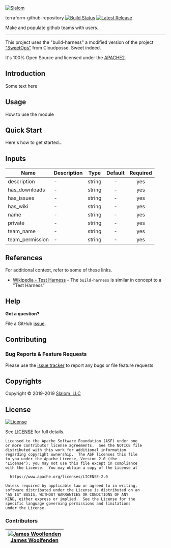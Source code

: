 <!-- This file was automatically generated by the `build-harness`. Make all changes to `README.yaml` and run `make readme` to rebuild this file. -->

[![Slalom][logo]](https://slalom.com)

terraform-github-repository [![Build Status](https://travis-ci.com/slalom-consulting-ltd/terraform-github-repository.svg?branch=master)](https://travis-ci.com/slalom-consulting-ltd/terraform-github-repository) [![Latest Release](https://img.shields.io/github/release/slalom-consulting-ltd/terraform-github-repository.svg)](https://github.com/slalom-consulting-ltd/terraform-github-repository/releases/latest)

Make and populate github teams with users.

---

This project uses the "build-harness" a modified version of the project ["SweetOps"](https://cpco.io/sweetops) from Cloudposse. Sweet indeed.

It's 100% Open Source and licensed under the [APACHE2](LICENSE).

## Introduction

Some text here

## Usage

How to use the module

## Quick Start

Here's how to get started...

## Inputs

| Name | Description | Type | Default | Required |
|------|-------------|:----:|:-----:|:-----:|
| description | - | string | - | yes |
| has_downloads | - | string | - | yes |
| has_issues | - | string | - | yes |
| has_wiki | - | string | - | yes |
| name | - | string | - | yes |
| private | - | string | - | yes |
| team_name | - | string | - | yes |
| team_permission | - | string | - | yes |

## References

For additional context, refer to some of these links.

- [Wikipedia - Test Harness](https://en.wikipedia.org/wiki/Test_harness) - The `build-harness` is similar in concept to a "Test Harness"

## Help

**Got a question?**

File a GitHub [issue](https://github.com/slalom-consulting-ltd/terraform-github-repository/issues).

## Contributing

### Bug Reports & Feature Requests

Please use the [issue tracker](https://github.com/slalom-consulting-ltd/terraform-github-repository/issues) to report any bugs or file feature requests.

## Copyrights

Copyright © 2019-2019 [Slalom, LLC](https://slalom.com)

## License

[![License](https://img.shields.io/badge/License-Apache%202.0-blue.svg)](https://opensource.org/licenses/Apache-2.0)

See [LICENSE](LICENSE) for full details.

    Licensed to the Apache Software Foundation (ASF) under one
    or more contributor license agreements.  See the NOTICE file
    distributed with this work for additional information
    regarding copyright ownership.  The ASF licenses this file
    to you under the Apache License, Version 2.0 (the
    "License"); you may not use this file except in compliance
    with the License.  You may obtain a copy of the License at

      https://www.apache.org/licenses/LICENSE-2.0

    Unless required by applicable law or agreed to in writing,
    software distributed under the License is distributed on an
    "AS IS" BASIS, WITHOUT WARRANTIES OR CONDITIONS OF ANY
    KIND, either express or implied.  See the License for the
    specific language governing permissions and limitations
    under the License.

### Contributors

|  [![James Woolfenden][jameswoolfenden_avatar]][jameswoolfenden_homepage]<br/>[James Woolfenden][jameswoolfenden_homepage] |
|---|

  [jameswoolfenden_homepage]: https://github.com/jameswoolfenden
  [jameswoolfenden_avatar]: https://github.com/jameswoolfenden.png?size=150

[logo]: https://gist.githubusercontent.com/JamesWoolfenden/5c457434351e9fe732ca22b78fdd7d5e/raw/15933294ae2b00f5dba6557d2be88f4b4da21201/slalom-logo.png
[website]: https://slalom.com
[github]: https://github.com/jameswoolfenden
[linkedin]: https://www.linkedin.com/company/slalom-consulting/
[twitter]: https://twitter.com/Slalom

[share_twitter]: https://twitter.com/intent/tweet/?text=terraform-github-repository&url=https://github.com/slalom-consulting-ltd/terraform-github-repository
[share_linkedin]: https://www.linkedin.com/shareArticle?mini=true&title=terraform-github-repository&url=https://github.com/slalom-consulting-ltd/terraform-github-repository
[share_reddit]: https://reddit.com/submit/?url=https://github.com/slalom-consulting-ltd/terraform-github-repository
[share_facebook]: https://facebook.com/sharer/sharer.php?u=https://github.com/slalom-consulting-ltd/terraform-github-repository
[share_googleplus]: https://plus.google.com/share?url=https://github.com/slalom-consulting-ltd/terraform-github-repository
[share_email]: mailto:?subject=terraform-github-repository&body=https://github.com/slalom-consulting-ltd/terraform-github-repository
